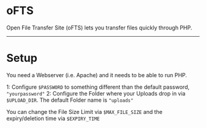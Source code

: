 # oFTS
Open File Transfer Site (oFTS) lets you transfer files quickly through PHP.

---

# Setup
You need a Webserver (i.e. Apache) and it needs to be able to run PHP.

1: Configure `$PASSWORD` to something different than the default password, `"yourpassword"`
2: Configure the Folder where your Uploads drop in via `$UPLOAD_DIR`. The default Folder name is `"uploads"`

You can change the File Size Limit via `$MAX_FILE_SIZE` and the expiry/deletion time via  `$EXPIRY_TIME`
